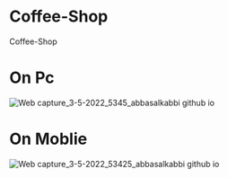 # Coffee-Shop
Coffee-Shop
# On Pc
![Web capture_3-5-2022_5345_abbasalkabbi github io](https://user-images.githubusercontent.com/75854041/166396702-4eef04d1-a987-404b-9f50-7ac01a915f79.jpeg)

# On Moblie 
![Web capture_3-5-2022_53425_abbasalkabbi github io](https://user-images.githubusercontent.com/75854041/166396769-b3346747-6de1-437f-92a1-bf6ed2580adf.jpeg)

